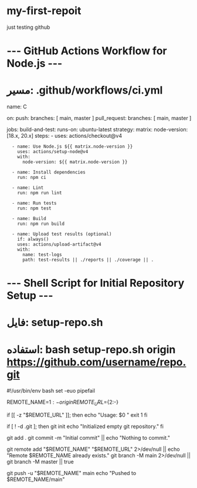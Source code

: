 # my-first-repoit
just testing github
# --- GitHub Actions Workflow for Node.js ---
# مسیر: .github/workflows/ci.yml

name: C

on:
  push:
    branches: [ main, master ]
  pull_request:
    branches: [ main, master ]

jobs:
  build-and-test:
    runs-on: ubuntu-latest
    strategy:
      matrix:
        node-version: [18.x, 20.x]
    steps:
      - uses: actions/checkout@v4

      - name: Use Node.js ${{ matrix.node-version }}
        uses: actions/setup-node@v4
        with:
          node-version: ${{ matrix.node-version }}

      - name: Install dependencies
        run: npm ci

      - name: Lint
        run: npm run lint

      - name: Run tests
        run: npm test

      - name: Build
        run: npm run build

      - name: Upload test results (optional)
        if: always()
        uses: actions/upload-artifact@v4
        with:
          name: test-logs
          path: test-results || ./reports || ./coverage || .

# --- Shell Script for Initial Repository Setup ---
# فایل: setup-repo.sh
# استفاده: bash setup-repo.sh origin https://github.com/username/repo.git

#!/usr/bin/env bash
set -euo pipefail

REMOTE_NAME=${1:-origin}
REMOTE_URL=${2:-}

if [[ -z "$REMOTE_URL" ]]; then
  echo "Usage: $0 <remote-name> <remote-url>"
  exit 1
fi

if [ ! -d .git ]; then
  git init
  echo "Initialized empty git repository."
fi

git add .
git commit -m "Initial commit" || echo "Nothing to commit."

git remote add "$REMOTE_NAME" "$REMOTE_URL" 2>/dev/null || echo "Remote $REMOTE_NAME already exists."
git branch -M main 2>/dev/null || git branch -M master || true

git push -u "$REMOTE_NAME" main
echo "Pushed to $REMOTE_NAME/main"
